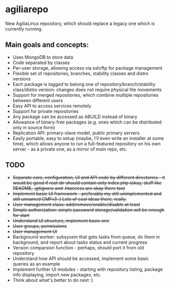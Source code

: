 agiliarepo
==========

New AgiliaLinux repository, which should replace a legacy one which is currently running. 

Main goals and concepts:
----------------
  * Uses MongoDB to store data
  * Code separated by classes
  * Per-user storage, allowing access via ssh/ftp for package management
  * Flexible set of repositories, branches, stability classes and distro versions
  * Each package is *tagged* to belong one of repository/branch/stability class/distro version: changes does not require physical file movements
  * Support for merged repositories, which combine multiple repositories between different users
  * Easy API to access services remotely
  * Support for private repositories
  * Any package can be accessed as ABUILD instead of binary
  * Allowance of binary-free packages (e.g. ones which can be distributed only in source form)
  * Replication API: primary-slave model, public primary servers
  * Easily portable, easy to setup (maybe, I'll even write an installer at some time), which allows anyone to run a full-featured repository on his own server - as a private one, as a mirror of main repo, etc.


TODO
----
  * <del>Separate core, configuration, UI and API code by different directories - it would be good if root dir should contain only index.php (okay, stuff like README, .gitignore and .htaccess are okay there too)</del>
  * <del>Implement basic UI framework - preferably my still unimplemented and still unnamed CMFv3 :) Lots of cool ideas there, really.</del>
  * <del>User management class: add/remove/enable/disable at least</del>
  * <del>Simple authorization: simple password storage/validation will be enough for start</del>
  * <del>Understand UI structure, implement basic one</del>
  * <del>User groups, permissions</del>
  * <del>User management UI</del>
  * Background worker: subsysem that gets tasks from queue, do them in background, and report about tasks status and current progress
  * Version comparsion function - perhaps, should port it from old repository
  * Understand how API should be accessed, implement some basic queries as an example
  * Implement further UI modules - starting with repository listing, package info displaying, import new packages, etc.
  * Think about what's better to do next :)

